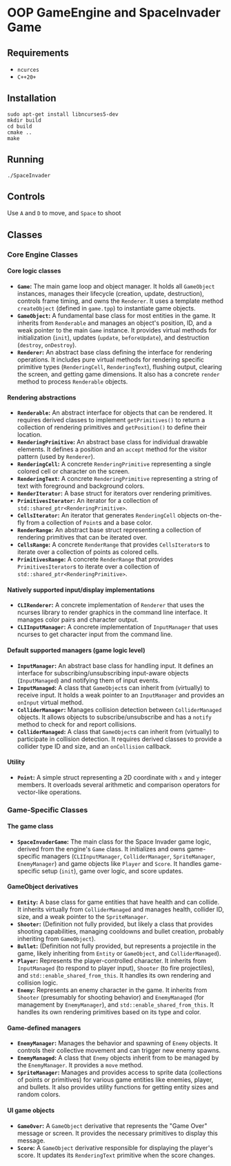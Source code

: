# OOP GameEngine and SpaceInvader Game
## Requirements
* `ncurces`
* `C++20+`
## Installation
```
sudo apt-get install libncurses5-dev
mkdir build
cd build
cmake ..
make
```

## Running
```
./SpaceInvader
```

## Controls
Use `A` and `D` to move, and `Space` to shoot

## Classes

### Core Engine Classes
#### Core logic classes
*   **`Game`:** The main game loop and object manager. It holds all `GameObject` instances, manages their lifecycle (creation, update, destruction), controls frame timing, and owns the `Renderer`. It uses a template method `createObject` (defined in `game.tpp`) to instantiate game objects.
*   **`GameObject`:** A fundamental base class for most entities in the game. It inherits from `Renderable` and manages an object's position, ID, and a weak pointer to the main `Game` instance. It provides virtual methods for initialization (`init`), updates (`update`, `beforeUpdate`), and destruction (`destroy`, `onDestroy`).
*   **`Renderer`:** An abstract base class defining the interface for rendering operations. It includes pure virtual methods for rendering specific primitive types (`RenderingCell`, `RenderingText`), flushing output, clearing the screen, and getting game dimensions. It also has a concrete `render` method to process `Renderable` objects.
#### Rendering abstractions
*   **`Renderable`:** An abstract interface for objects that can be rendered. It requires derived classes to implement `getPrimitives()` to return a collection of rendering primitives and `getPosition()` to define their location.
*   **`RenderingPrimitive`:** An abstract base class for individual drawable elements. It defines a position and an `accept` method for the visitor pattern (used by `Renderer`).
*   **`RenderingCell`:** A concrete `RenderingPrimitive` representing a single colored cell or character on the screen.
*   **`RenderingText`:** A concrete `RenderingPrimitive` representing a string of text with foreground and background colors.
*   **`RenderIterator`:** A base struct for iterators over rendering primitives.
*   **`PrimitivesIterator`:** An iterator for a collection of `std::shared_ptr<RenderingPrimitive>`.
*   **`CellsIterator`:** An iterator that generates `RenderingCell` objects on-the-fly from a collection of `Point`s and a base color.
*   **`RenderRange`:** An abstract base struct representing a collection of rendering primitives that can be iterated over.
*   **`CellsRange`:** A concrete `RenderRange` that provides `CellsIterator`s to iterate over a collection of points as colored cells.
*   **`PrimitivesRange`:** A concrete `RenderRange` that provides `PrimitivesIterator`s to iterate over a collection of `std::shared_ptr<RenderingPrimitive>`.
#### Natively supported input/display implementations
*   **`CLIRenderer`:** A concrete implementation of `Renderer` that uses the ncurses library to render graphics in the command line interface. It manages color pairs and character output.
*   **`CLIInputManager`:** A concrete implementation of `InputManager` that uses ncurses to get character input from the command line.
#### Default supported managers (game logic level)
*   **`InputManager`:** An abstract base class for handling input. It defines an interface for subscribing/unsubscribing input-aware objects (`InputManaged`) and notifying them of input events.
*   **`InputManaged`:** A class that `GameObject`s can inherit from (virtually) to receive input. It holds a weak pointer to an `InputManager` and provides an `onInput` virtual method.
*   **`ColliderManager`:** Manages collision detection between `ColliderManaged` objects. It allows objects to subscribe/unsubscribe and has a `notify` method to check for and report collisions.
*   **`ColliderManaged`:** A class that `GameObject`s can inherit from (virtually) to participate in collision detection. It requires derived classes to provide a collider type ID and size, and an `onCollision` callback.
#### Utility
*   **`Point`:** A simple struct representing a 2D coordinate with `x` and `y` integer members. It overloads several arithmetic and comparison operators for vector-like operations.

### Game-Specific Classes
#### The game class
*   **`SpaceInvaderGame`:** The main class for the Space Invader game logic, derived from the engine's `Game` class. It initializes and owns game-specific managers (`CLIInputManager`, `ColliderManager`, `SpriteManager`, `EnemyManager`) and game objects like `Player` and `Score`. It handles game-specific setup (`init`), game over logic, and score updates.
#### GameObject derivatives
*   **`Entity`:** A base class for game entities that have health and can collide. It inherits virtually from `ColliderManaged` and manages health, collider ID, size, and a weak pointer to the `SpriteManager`.
*   **`Shooter`:** (Definition not fully provided, but likely a class that provides shooting capabilities, managing cooldowns and bullet creation, probably inheriting from `GameObject`).
*   **`Bullet`:** (Definition not fully provided, but represents a projectile in the game, likely inheriting from `Entity` or `GameObject`, and `ColliderManaged`).
*   **`Player`:** Represents the player-controlled character. It inherits from `InputManaged` (to respond to player input), `Shooter` (to fire projectiles), and `std::enable_shared_from_this`. It handles its own rendering and collision logic.
*   **`Enemy`:** Represents an enemy character in the game. It inherits from `Shooter` (presumably for shooting behavior) and `EnemyManaged` (for management by `EnemyManager`), and `std::enable_shared_from_this`. It handles its own rendering primitives based on its type and color.
#### Game-defined managers
*   **`EnemyManager`:** Manages the behavior and spawning of `Enemy` objects. It controls their collective movement and can trigger new enemy spawns.
*   **`EnemyManaged`:** A class that `Enemy` objects inherit from to be managed by the `EnemyManager`. It provides a `move` method.
*   **`SpriteManager`:** Manages and provides access to sprite data (collections of points or primitives) for various game entities like enemies, player, and bullets. It also provides utility functions for getting entity sizes and random colors.
#### UI game objects
*   **`GameOver`:** A `GameObject` derivative that represents the "Game Over" message or screen. It provides the necessary primitives to display this message.
*   **`Score`:** A `GameObject` derivative responsible for displaying the player's score. It updates its `RenderingText` primitive when the score changes.